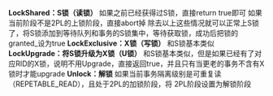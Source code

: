 **LockShared：S锁（读锁）**
如果之前已经获得过S锁，直接return true即可
如果当前阶段不是2PL的上锁阶段，直接abort掉
除去以上这些情况就可以正常上S锁了，将S锁添加到等待队列和事务的S锁集中，等待获取锁，成功后把锁的granted_设为true
**LockExclusive：X锁（写锁）**
和S锁基本类似
**LockUpgrade：将S锁升级为X锁（U锁）**
和S锁基本类似，但是如果已经有了对应RID的X锁，说明不用Upgrade，直接返回true，并且只有当更老的事务不含有X锁时才能upgrade
**Unlock：解锁**
如果当前事务隔离级别是可重复读（REPETABLE_READ），且处于2PL的加锁阶段，将 2PL阶段设置为解锁阶段
